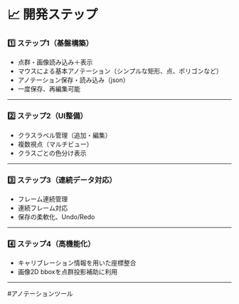 # 📈 開発ステップ

### 1️⃣ ステップ1（基盤構築）
- 点群・画像読み込み＋表示
- マウスによる基本アノテーション（シンプルな矩形、点、ポリゴンなど）
- アノテーション保存・読み込み（json）
- 一度保存、再編集可能
---
### 2️⃣ ステップ2（UI整備）
- クラスラベル管理（追加・編集）
- 複数視点（マルチビュー）
- クラスごとの色分け表示
---
### 3️⃣ ステップ3（連続データ対応）
- フレーム連続管理
- 連続フレーム対応
- 保存の柔軟化、Undo/Redo

---
### 4️⃣ ステップ4（高機能化）
- キャリブレーション情報を用いた座標整合
- 画像2D bboxを点群投影補助に利用

---
#アノテーションツール